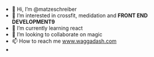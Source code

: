 - 👋 Hi, I’m @matzeschreiber
- 👀 I’m interested in crossfit, medidation and <b>FRONT END DEVELOPMENT9</b>
- 🌱 I’m currently learning react
- 💞️ I’m looking to collaborate on magic
- 📫 How to reach me www.waggadash.com
-

<!---
matzeschreiber/matzeschreiber is a ✨ special ✨ repository because its `README.md` (this file) appears on your GitHub profile.
You can click the Preview link to take a look at your changes.
--->

